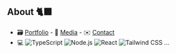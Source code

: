 ## About 🐈‍⬛

- 🗃️ <a href="https://ruhanfreitas.com">Portfolio</a> - 📱 <a href="/">Media</a> - ✉️ <a href="mailto:ruhanfreitas@contato.com">Contact<a>
- 💻 ![TypeScript](https://img.shields.io/badge/-TypeScript-black?style=flat-square&logo=typescript&logoColor=white)
![Node.js](https://img.shields.io/badge/-Node.js-black?style=flat-square&logo=node.js&logoColor=white)
![React](https://img.shields.io/badge/-React-black?style=flat-square&logo=react&logoColor=white)
![Tailwind CSS](https://img.shields.io/badge/-Tailwind_CSS-black?style=flat-square&logo=tailwind-css&logoColor=white)
...


